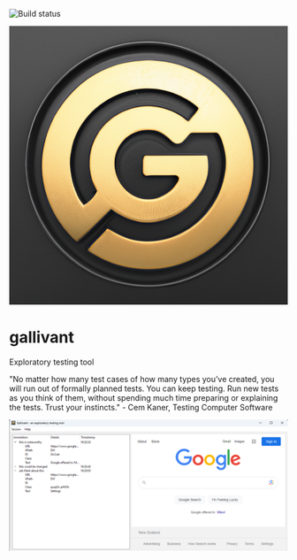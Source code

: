 ![Build status](https://github.com/marksmayo/gallivant/actions/workflows/black.yml/badge.svg)

![Logo](https://github.com/marksmayo/gallivant/blob/main/images/gallivant.png)

# gallivant
Exploratory testing tool

"No matter how many test cases of how many types you’ve created, you will run out of formally planned tests. You can keep testing.  Run new tests as you think of them, without spending much time preparing or explaining the tests. Trust your instincts." - Cem Kaner, Testing Computer Software

![App Screenshot](https://github.com/marksmayo/gallivant/blob/main/images/screenshot.png)